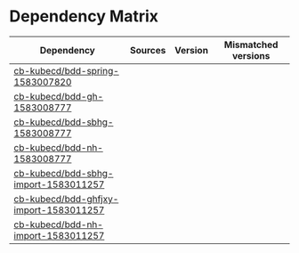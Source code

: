 # Dependency Matrix

Dependency | Sources | Version | Mismatched versions
---------- | ------- | ------- | -------------------
[cb-kubecd/bdd-spring-1583007820](https://github.com/cb-kubecd/bdd-spring-1583007820.git) |  | []() | 
[cb-kubecd/bdd-gh-1583008777](https://github.com/cb-kubecd/bdd-gh-1583008777.git) |  | []() | 
[cb-kubecd/bdd-sbhg-1583008777](https://github.com/cb-kubecd/bdd-sbhg-1583008777.git) |  | []() | 
[cb-kubecd/bdd-nh-1583008777](https://github.com/cb-kubecd/bdd-nh-1583008777.git) |  | []() | 
[cb-kubecd/bdd-sbhg-import-1583011257](https://github.com/cb-kubecd/bdd-sbhg-import-1583011257.git) |  | []() | 
[cb-kubecd/bdd-ghfjxy-import-1583011257](https://github.com/cb-kubecd/bdd-ghfjxy-import-1583011257.git) |  | []() | 
[cb-kubecd/bdd-nh-import-1583011257](https://github.com/cb-kubecd/bdd-nh-import-1583011257.git) |  | []() | 

